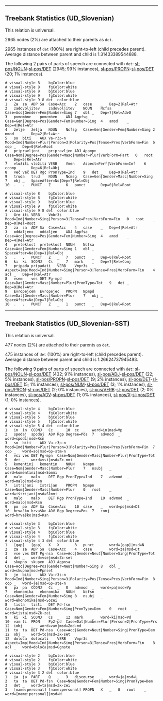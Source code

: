 

--------------------------------------------------------------------------------

## Treebank Statistics (UD_Slovenian)

This relation is universal.

2965 nodes (2%) are attached to their parents as `det`.

2965 instances of `det` (100%) are right-to-left (child precedes parent).
Average distance between parent and child is 1.31433389544688.

The following 2 pairs of parts of speech are connected with `det`: [sl-pos/NOUN]()-[sl-pos/DET]() (2945; 99% instances), [sl-pos/PROPN]()-[sl-pos/DET]() (20; 1% instances).


~~~ conllu
# visual-style 8	bgColor:blue
# visual-style 8	fgColor:white
# visual-style 9	bgColor:blue
# visual-style 9	fgColor:white
# visual-style 9 8 det	color:blue
1	Za	za	ADP	Sa	Case=Acc	2	case	_	Dep=2|Rel=Atr
2	zadovoljitev	zadovoljitev	NOUN	Ncfsa	Case=Acc|Gender=Fem|Number=Sing	7	obl	_	Dep=7|Rel=AdvO
3	pomembne	pomemben	ADJ	Agpfsg	Case=Gen|Degree=Pos|Gender=Fem|Number=Sing	4	amod	_	Dep=4|Rel=Atr
4	želje	želja	NOUN	Ncfsg	Case=Gen|Gender=Fem|Number=Sing	2	nmod	_	Dep=2|Rel=Atr
5	so	biti	AUX	Va-r3p-n	Mood=Ind|Number=Plur|Person=3|Polarity=Pos|Tense=Pres|VerbForm=Fin	6	cop	_	Dep=0|Rel=Root
6	pripravljeni	pripravljen	ADJ	Appmpn	Case=Nom|Degree=Pos|Gender=Masc|Number=Plur|VerbForm=Part	0	root	_	Dep=5|Rel=Atr
7	vložiti	vložiti	VERB	Vmen	Aspect=Perf|VerbForm=Inf	6	ccomp	_	Dep=6|Rel=Obj
8	več	več	DET	Rgc	PronType=Ind	9	det	_	Dep=9|Rel=Atr
9	truda	trud	NOUN	Ncmsg	Case=Gen|Gender=Masc|Number=Sing	7	obj	_	SpaceAfter=No|Dep=7|Rel=Obj
10	.	.	PUNCT	Z	_	6	punct	_	Dep=0|Rel=Root

~~~


~~~ conllu
# visual-style 8	bgColor:blue
# visual-style 8	fgColor:white
# visual-style 9	bgColor:blue
# visual-style 9	fgColor:white
# visual-style 9 8 det	color:blue
1	Gre	iti	VERB	Vmbr3s	Mood=Ind|Number=Sing|Person=3|Tense=Pres|VerbForm=Fin	0	root	_	Dep=0|Rel=Root
2	za	za	ADP	Sa	Case=Acc	4	case	_	Dep=4|Rel=Atr
3	oddaljeno	oddaljen	ADJ	Agpfsa	Case=Acc|Degree=Pos|Gender=Fem|Number=Sing	4	amod	_	Dep=4|Rel=Atr
4	preteklost	preteklost	NOUN	Ncfsa	Case=Acc|Gender=Fem|Number=Sing	1	obl	_	SpaceAfter=No|Dep=1|Rel=Obj
5	,	,	PUNCT	Z	_	7	punct	_	Dep=0|Rel=Root
6	ki	ki	SCONJ	Cs	_	7	mark	_	Dep=7|Rel=Conj
7	pripada	pripadati	VERB	Vmpr3s	Aspect=Imp|Mood=Ind|Number=Sing|Person=3|Tense=Pres|VerbForm=Fin	4	acl	_	Dep=4|Rel=Atr
8	vsem	ves	DET	Pg-mpd	Case=Dat|Gender=Masc|Number=Plur|PronType=Tot	9	det	_	Dep=9|Rel=Atr
9	Evropejcem	Evropejec	PROPN	Npmpd	Case=Dat|Gender=Masc|Number=Plur	7	obj	_	SpaceAfter=No|Dep=7|Rel=Obj
10	.	.	PUNCT	Z	_	1	punct	_	Dep=0|Rel=Root

~~~




--------------------------------------------------------------------------------

## Treebank Statistics (UD_Slovenian-SST)

This relation is universal.

477 nodes (2%) are attached to their parents as `det`.

475 instances of `det` (100%) are right-to-left (child precedes parent).
Average distance between parent and child is 1.26624737945493.

The following 9 pairs of parts of speech are connected with `det`: [sl-pos/NOUN]()-[sl-pos/DET]() (432; 91% instances), [sl-pos/ADJ]()-[sl-pos/DET]() (22; 5% instances), [sl-pos/PROPN]()-[sl-pos/DET]() (9; 2% instances), [sl-pos/DET]()-[sl-pos/DET]() (5; 1% instances), [sl-pos/NUM]()-[sl-pos/DET]() (3; 1% instances), [sl-pos/PRON]()-[sl-pos/DET]() (2; 0% instances), [sl-pos/VERB]()-[sl-pos/DET]() (2; 0% instances), [sl-pos/ADV]()-[sl-pos/DET]() (1; 0% instances), [sl-pos/X]()-[sl-pos/DET]() (1; 0% instances).


~~~ conllu
# visual-style 4	bgColor:blue
# visual-style 4	fgColor:white
# visual-style 5	bgColor:blue
# visual-style 5	fgColor:white
# visual-style 5 4 det	color:blue
1	in	in	CCONJ	Cc	_	10	cc	_	word=in|msd=Vp
2	spodaj	spodaj	ADV	Rgp	Degree=Pos	7	advmod	_	word=spodi|msd=Rsn
3	so	biti	AUX	Va-r3p-n	Mood=Ind|Number=Plur|Person=3|Polarity=Pos|Tense=Pres|VerbForm=Fin	7	cop	_	word=so|msd=Gp-stm-n
4	vsi	ves	DET	Pg-mpn	Case=Nom|Gender=Masc|Number=Plur|PronType=Tot	5	det	_	word=vsi|msd=Zc-mmi
5	komentini	komentin	NOUN	Ncmpn	Case=Nom|Gender=Masc|Number=Plur	7	nsubj	_	word=komentini|msd=Sommi
6	malo	malo	DET	Rgp	PronType=Ind	7	advmod	_	word=malo|msd=Rsn
7	istrijani	Istrijan	PROPN	Npmpn	Case=Nom|Gender=Masc|Number=Plur	0	root	_	word=ištrijani|msd=Slmmi
8	malo	malo	DET	Rgp	PronType=Ind	10	advmod	_	word=malo|msd=Rsn
9	po	po	ADP	Sa	Case=Acc	10	case	_	word=po|msd=Dt
10	hrvaško	hrvaško	ADV	Rgp	Degree=Pos	7	conj	_	word=hrvaško|msd=Rsn

~~~


~~~ conllu
# visual-style 3	bgColor:blue
# visual-style 3	fgColor:white
# visual-style 4	bgColor:blue
# visual-style 4	fgColor:white
# visual-style 4 3 det	color:blue
1	[gap]	[gap]	X	X	_	8	punct	_	word=[gap]|msd=N
2	za	za	ADP	Sa	Case=Acc	4	case	_	word=za|msd=Dt
3	vse	ves	DET	Pg-nsa	Case=Acc|Gender=Neut|Number=Sing|PronType=Tot	4	det	_	word=vse|msd=Zc-set
4	skupno	skupen	ADJ	Agpnsa	Case=Acc|Degree=Pos|Gender=Neut|Number=Sing	8	obl	_	word=skupno|msd=Ppnset
5	je	biti	AUX	Va-r3s-n	Mood=Ind|Number=Sing|Person=3|Polarity=Pos|Tense=Pres|VerbForm=Fin	8	cop	_	word=je|msd=Gp-ste-n
6	pa	pa	CCONJ	Cc	_	8	advmod	_	word=pa|msd=Vp
7	ekonomika	ekonomika	NOUN	Ncfsn	Case=Nom|Gender=Fem|Number=Sing	8	nsubj	_	word=ekonomika|msd=Sozei
8	tista	tisti	DET	Pd-fsn	Case=Nom|Gender=Fem|Number=Sing|PronType=Dem	0	root	_	word=tista|msd=Zk-zei
9	ki	ki	SCONJ	Cs	_	12	mark	_	word=ki|msd=Vd
10	vam	ti	PRON	Pp2-pd	Case=Dat|Number=Plur|Person=2|PronType=Prs	12	iobj	_	word=vam|msd=Zod-md
11	to	ta	DET	Pd-nsa	Case=Acc|Gender=Neut|Number=Sing|PronType=Dem	12	obj	_	word=to|msd=Zk-set
12	določa	določati	VERB	Vmpr3s	Aspect=Imp|Mood=Ind|Number=Sing|Person=3|Tense=Pres|VerbForm=Fin	8	acl	_	word=določa|msd=Ggnste

~~~


~~~ conllu
# visual-style 2	bgColor:blue
# visual-style 2	fgColor:white
# visual-style 3	bgColor:blue
# visual-style 3	fgColor:white
# visual-style 3 2 det	color:blue
1	ja	ja	PART	Q	_	3	discourse	_	word=ja|msd=L
2	ta	ta	DET	Pd-fsn	Case=Nom|Gender=Fem|Number=Sing|PronType=Dem	3	det	_	word=ta|msd=Zk-zei
3	[name:personal]	[name:personal]	PROPN	X	_	0	root	_	word=[name:personal]|msd=N

~~~


